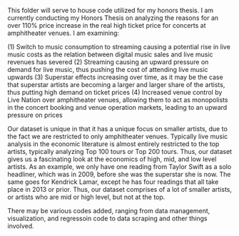 This folder will serve to house code utilized for my honors thesis. I am currently conducting my Honors Thesis on analyzing 
the reasons for an over 110% price increase in the real high ticket price for concerts at amphitheater venues. I am examining:

(1) Switch to music consumption to streaming causing a potential rise in live music costs as the relation between digital music sales and live music revenues has severed
(2) Streaming causing an upward pressure on demand for live music, thus pushing the cost of attending live music upwards
(3) Superstar effects increasing over time, as it may be the case that superstar artists are becoming a larger and larger share of the artists, thus putting high demand on ticket prices
(4) Increased venue control by Live Nation over amphitheater venues, allowing them to act as monopolists in the concert booking and venue operation markets, leading to an upward pressure on prices

Our dataset is unique in that it has a unique focus on smaller artists, due to the fact we are restricted to only amphitheater venues. Typically live music analysis in the economic literature
is almost entirely restricted to the top artists, typically analyzing Top 100 tours or Top 200 tours. Thus, our dataset gives us a fascinating look at the economics of high, mid, and low level
artists. As an example, we only have one reading from Taylor Swift as a solo headliner, which was in 2009, before she was the superstar she is now. The same goes for Kendrick Lamar, except
he has four readings that all take place in 2013 or prior. Thus, our dataset comprises of a lot of smaller artists, or artists who are mid or high level, but not at the top.

There may be various codes added, ranging from data management, visualization, and regressoin code to data scraping and other things involved. 
